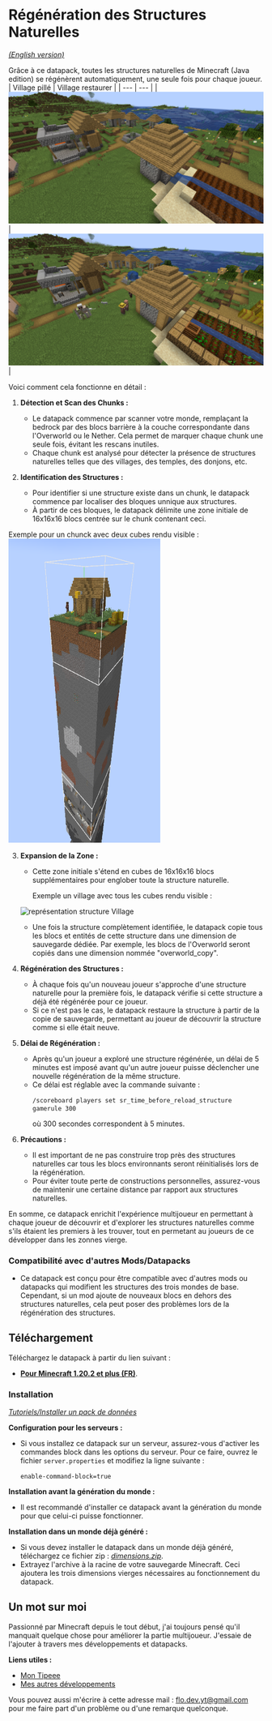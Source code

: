 # Régénération des Structures Naturelles

[*(English version)*](https://github.com/FloDev-yt/Structure_reloading)

Grâce à ce datapack, toutes les structures naturelles de Minecraft (Java edition) se régénèrent automatiquement, une seule fois pour chaque joueur.
| Village pillé | Village restaurer |
| --- | --- |
| ![Village pillé](https://github.com/FloDev-yt/Structure_reloading/blob/assets/village_pillé.png) | ![Village restaurer](https://github.com/FloDev-yt/Structure_reloading/blob/assets/village_restaure.png) |


 Voici comment cela fonctionne en détail :

1. **Détection et Scan des Chunks :**
   - Le datapack commence par scanner votre monde, remplaçant la bedrock par des blocs barrière à la couche correspondante dans l'Overworld ou le Nether. Cela permet de marquer chaque chunk une seule fois, évitant les rescans inutiles.
   - Chaque chunk est analysé pour détecter la présence de structures naturelles telles que des villages, des temples, des donjons, etc.

2. **Identification des Structures :**
   - Pour identifier si une structure existe dans un chunk, le datapack commence par localiser des bloques unnique aux structures. 
   - À partir de ces bloques, le datapack délimite une zone initiale de 16x16x16 blocs centrée sur le chunk contenant ceci.

Exemple pour un chunck avec deux cubes rendu visible :
<img src="https://github.com/FloDev-yt/Structure_reloading/blob/assets/chunck.png" width="300" height="600"/>


3. **Expansion de la Zone :**
   - Cette zone initiale s'étend en cubes de 16x16x16 blocs supplémentaires pour englober toute la structure naturelle.

      Exemple un village avec tous les cubes rendu visible :

   ![représentation structure Village](https://github.com/FloDev-yt/Structure_reloading/blob/assets/village_all_portion.png)

   - Une fois la structure complètement identifiée, le datapack copie tous les blocs et entités de cette structure dans une dimension de sauvegarde dédiée. Par exemple, les blocs de l'Overworld seront copiés dans une dimension nommée "overworld_copy".

4. **Régénération des Structures :**
   - À chaque fois qu'un nouveau joueur s'approche d'une structure naturelle pour la première fois, le datapack vérifie si cette structure a déjà été régénérée pour ce joueur.
   - Si ce n'est pas le cas, le datapack restaure la structure à partir de la copie de sauvegarde, permettant au joueur de découvrir la structure comme si elle était neuve.

5. **Délai de Régénération :**
   - Après qu'un joueur a exploré une structure régénérée, un délai de 5 minutes est imposé avant qu'un autre joueur puisse déclencher une nouvelle régénération de la même structure.
   - Ce délai est réglable avec la commande suivante :
     ```
     /scoreboard players set sr_time_before_reload_structure gamerule 300
     ```
     où 300 secondes correspondent à 5 minutes.

6. **Précautions :**
   - Il est important de ne pas construire trop près des structures naturelles car tous les blocs environnants seront réinitialisés lors de la régénération.
   - Pour éviter toute perte de constructions personnelles, assurez-vous de maintenir une certaine distance par rapport aux structures naturelles.

En somme, ce datapack enrichit l'expérience multijoueur en permettant à chaque joueur de découvrir et d'explorer les structures naturelles comme s'ils étaient les premiers à les trouver, tout en permetant au joueurs de ce développer dans les zonnes vierge.

 ### Compatibilité avec d'autres Mods/Datapacks
  - Ce datapack est conçu pour être compatible avec d'autres mods ou datapacks qui modifient les structures des trois mondes de base. Cependant, si un mod ajoute de nouveaux blocs en dehors des structures naturelles, cela peut poser des problèmes lors de la régénération des structures.

## Téléchargement

 Téléchargez le datapack à partir du lien suivant : 
 
 - [**Pour Minecraft 1.20.2 et plus (FR)**](https://github.com/FloDev-yt/Structure_reloading//releases/tag/MC-1.20.2_FR).


### Installation

[*Tutoriels/Installer un pack de données*](https://fr.minecraft.wiki/w/Tutoriels/Installer_un_pack_de_données)

**Configuration pour les serveurs :**
   - Si vous installez ce datapack sur un serveur, assurez-vous d'activer les commandes block dans les options du serveur. Pour ce faire, ouvrez le fichier `server.properties` et modifiez la ligne suivante :

     ```properties
     enable-command-block=true
     ```

**Installation avant la génération du monde :**
   - Il est recommandé d'installer ce datapack avant la génération du monde pour que celui-ci puisse fonctionner.

**Installation dans un monde déjà généré :**
   - Si vous devez installer le datapack dans un monde déjà généré, téléchargez ce fichier zip : [*dimensions.zip*](https://github.com/FloDev-yt/Structure_reloading/releases/download/MC-1.20.2_FR/dimensions.zip).
   - Extrayez l'archive à la racine de votre sauvegarde Minecraft. Ceci ajoutera les trois dimensions vierges nécessaires au fonctionnement du datapack.


## Un mot sur moi

Passionné par Minecraft depuis le tout début, j'ai toujours pensé qu'il manquait quelque chose pour améliorer la partie multijoueur. J'essaie de l'ajouter à travers mes développements et datapacks.

**Liens utiles :**
- [Mon Tipeee](https://fr.tipeee.com/flo-dev)
- [Mes autres développements](https://github.com/FloDev-yt?tab=repositories)

Vous pouvez aussi m'écrire à cette adresse mail : [flo.dev.yt@gmail.com](mailto:flo.dev.yt@gmail.com) pour me faire part d'un problème ou d'une remarque quelconque.